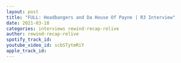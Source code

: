 ```yaml
---
layout: post
title: "FULL: Headbangers and Da House Of Payne | R3 Interview"
date: 2021-03-18
categories: interviews rewind-recap-relive
author: rewind-recap-relive
spotify_track_id: 
youtube_video_id: scbSTytmRiY
apple_track_id: 
---
```

